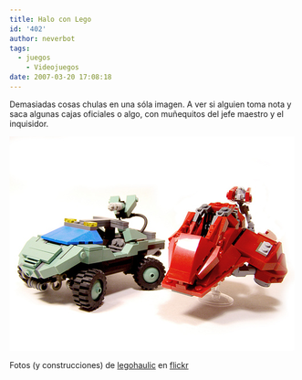 ```yaml
---
title: Halo con Lego
id: '402'
author: neverbot
tags:
  - juegos
    - Videojuegos
date: 2007-03-20 17:08:18
---
```


Demasiadas cosas chulas en una sóla imagen. A ver si alguien toma nota y saca algunas cajas oficiales o algo, con muñequitos del jefe maestro y el inquisidor.

[![Lego y Halo en una sola foto](./halo-con-lego/lego_halo.jpg "Lego y Halo en una sola foto")](http://flickr.com/photos/legohaulic/420259648/ "Lego y Halo en una sola foto")

Fotos (y construcciones) de [legohaulic](http://flickr.com/photos/legohaulic/) en [flickr](http://flickr.com/)